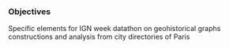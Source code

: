 ### Objectives
Specific elements for IGN week datathon on geohistorical graphs constructions and analysis from city directories of Paris